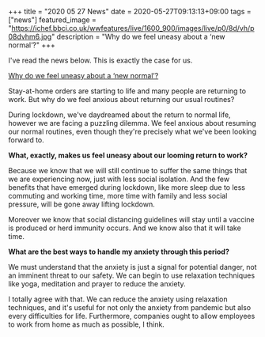 +++
title =  "2020 05 27 News"
date = 2020-05-27T09:13:13+09:00
tags = ["news"]
featured_image = "https://ichef.bbci.co.uk/wwfeatures/live/1600_900/images/live/p0/8d/vh/p08dvhm6.jpg"
description = "Why do we feel uneasy about a ‘new normal’?"
+++

I've read the news below.
This is exactly the case for us.

[Why do we feel uneasy about a ‘new normal’?](https://www.bbc.com/worklife/article/20200521-why-do-we-feel-uneasy-about-a-new-normal)

Stay-at-home orders are starting to life and many people are returning to work.
But why do we feel anxious about returning our usual routines?

During lockdown, we've daydreamed about the return to normal life, 
however we are facing a puzzling dilemma.
We feel anxious about resuming our normal routines, 
even though they're precisely what we've been looking forward to.

**What, exactly, makes us feel uneasy about our looming return to work?**

Because we know that we will still continue to suffer the same things 
that we are experiencing now, just with less social isolation.
And the few benefits that have emerged during lockdown,
like more sleep due to less commuting and working time,
more time with family and less social pressure,
will be gone away lifting lockdown.

Moreover we know that social distancing guidelines will stay until 
a vaccine is produced or herd immunity occurs.
And we know also that it will take time.

**What are the best ways to handle my anxiety through this period?**

We must understand that the anxiety is just a signal for potential danger,
not an imminent threat to our safety.
We can begin to use relaxation techniques like
yoga, meditation and prayer to reduce the anxiety.


I totally agree with that.
We can reduce the anxiety using relaxation techniques, and
it's useful for not only the anxiety from pandemic but also every difficulties for life.
Furthermore, companies ought to allow employees to work from home as much as possible, I think.
